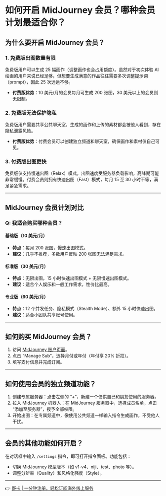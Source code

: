 # 如何开启 MidJourney 会员？哪种会员计划最适合你？

## 为什么要开启 MidJourney 会员？

### 1. 免费版出图数量有限
免费版用户可以生成 25 幅画作（调整画作也会占用额度）。虽然对于初次体验 AI 绘画的用户来说已经足够，但想要生成满意的作品往往需要多次调整提示词（prompt），因此 25 次远远不够。

- **付费版优势**：10 美元/月的会员每月可生成 200 张图，30 美元以上的会员则无限制。

### 2. 免费版无法保护隐私
免费版用户需要共享公共聊天室，生成的画作和上传的素材都会被他人看到，存在隐私泄露风险。

- **付费版优势**：付费会员可以创建独立频道和聊天室，确保画作和素材仅自己可见。

### 3. 付费版出图更快
免费版仅支持慢速出图（Relax）模式，出图速度受服务器负载影响，高峰期可能非常缓慢。付费会员则拥有快速出图（Fast）模式，每月 15 至 30 小时不等，满足紧急需求。

---

## MidJourney 会员计划对比

### Q: 我适合购买哪种会员？

#### 基础版（10 美元/月）
- **特点**：每月 200 张图，慢速出图模式。
- **建议**：几乎不推荐，多数用户反映 200 张图无法满足需求。

#### 标准版（30 美元/月）
- **特点**：无限出图，15 小时快速出图模式 + 无限慢速出图模式。
- **建议**：适合个人娱乐和一般工作需求，性价比最高。

#### 专业版（60 美元/月）
- **特点**：12 个并发任务、隐私模式（Stealth Mode）、额外 15 小时快速出图。
- **建议**：适合小团队共享账号使用。

---

## 如何购买 MidJourney 会员？

1. 访问 [MidJourney 账户页面](https://www.midjourney.com/account/)。
2. 点击 “Manage Sub”，选择月付或年付（年付享 20% 折扣）。
3. 填写支付信息并完成订阅。

---

## 如何使用会员的独立频道功能？

1. 创建专属服务器：点击左侧的 “+”，新建一个仅供自己和朋友使用的服务器。
2. 拉入 MidJourney 机器人：在 MidJourney 服务器中，选择成员名单，点击 “添加至服务器”，授予全部权限。
3. 开始出图：在专属频道中，像使用公共频道一样输入指令生成画作，不受他人干扰。

---

## 会员的其他功能如何开启？

在对话框中输入 `/settings` 指令，即可打开指令面板。功能包括：
- 切换 MidJourney 模型版本（如 v1-v4、niji、test、photo 等）。
- 调整分辨率（Quality）和风格化强度（Style）。

---

👉 [野卡 | 一分钟注册，轻松订阅海外线上服务](https://bbtdd.com/yeka)